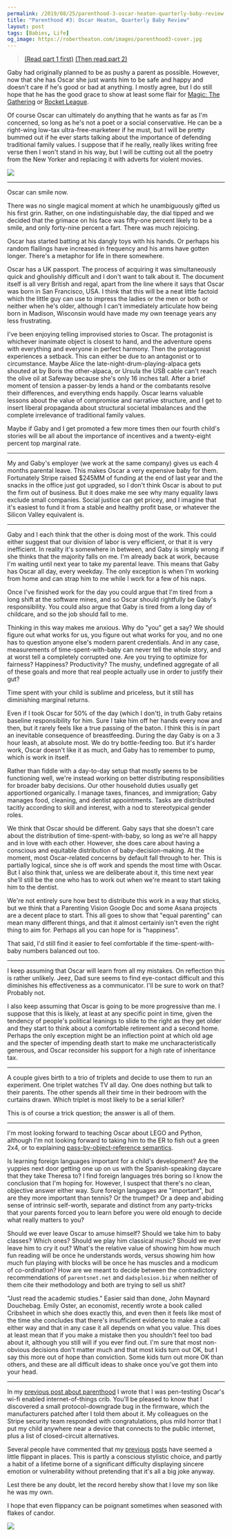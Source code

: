 ```yaml
---
permalink: /2019/08/25/parenthood-3-oscar-heaton-quarterly-baby-review
title: "Parenthood #3: Oscar Heaton, Quarterly Baby Review"
layout: post
tags: [Babies, Life]
og_image: https://robertheaton.com/images/parenthood3-cover.jpg
---
```

> [(Read part 1 first)](/2019/06/17/childbirth-a-fathers-eye-view/)
> [(Then read part 2)](/2019/06/30/1-month-of-parenthood/)

Gaby had originally planned to be as pushy a parent as possible. However, now that she has Oscar she just wants him to be safe and happy and doesn't care if he's good or bad at anything. I mostly agree, but I do still hope that he has the good grace to show at least some flair for [Magic: The Gathering](/2016/09/03/ten-somewhat-advanced-magic-the-gathering-plays/) or [Rocket League](/2019/03/07/how-to-get-to-silver-in-rocket-league-1-v-1/).

Of course Oscar can ultimately do anything that he wants as far as I'm concerned, so long as he's not a poet or a social conservative. He can be a right-wing low-tax ultra-free-marketeer if he must, but I will be pretty bummed out if he ever starts talking about the importance of defending traditional family values. I suppose that if he really, really likes writing free verse then I won't stand in his way, but I will be cutting out all the poetry from the New Yorker and replacing it with adverts for violent movies.

<img src="/images/parenthood3-cover.jpg" />

------

Oscar can smile now.

There was no single magical moment at which he unambiguously gifted us his first grin. Rather, on one indistinguishable day, the dial tipped and we decided that the grimace on his face was fifty-one percent likely to be a smile, and only forty-nine percent a fart. There was much rejoicing.

Oscar has started batting at his dangly toys with his hands. Or perhaps his random flailings have increased in frequency and his arms have gotten longer. There's a metaphor for life in there somewhere.

Oscar has a UK passport. The process of acquiring it was simultaneously quick and ghoulishly difficult and I don't want to talk about it. The document itself is all very British and regal, apart from the line where it says that Oscar was born in San Francisco, USA. I think that this will be a neat little factoid which the little guy can use to impress the ladies or the men or both or neither when he's older, although I can't immediately articulate how being born in Madison, Wisconsin would have made my own teenage years any less frustrating.

I've been enjoying telling improvised stories to Oscar. The protagonist is whichever inanimate object is closest to hand, and the adventure opens with everything and everyone in perfect harmony. Then the protagonist experiences a setback. This can either be due to an antagonist or to circumstance. Maybe Alice the late-night-drum-playing-alpaca gets shouted at by Boris the other-alpaca, or Ursula the USB cable can't reach the olive oil at Safeway because she's only 16 inches tall. After a brief moment of tension a passer-by lends a hand or the combatants resolve their differences, and everything ends happily. Oscar learns valuable lessons about the value of compromise and narrative structure, and I get to insert liberal propaganda about structural societal imbalances and the complete irrelevance of traditional family values.

Maybe if Gaby and I get promoted a few more times then our fourth child's stories will be all about the importance of incentives and a twenty-eight percent top marginal rate.

----

My and Gaby's employer (we work at the same company) gives us each 4 months parental leave. This makes Oscar a very expensive baby for them. Fortunately Stripe raised $245MM of funding at the end of last year and the snacks in the office just got upgraded, so I don't think Oscar is about to put the firm out of business. But it does make me see why many equality laws exclude small companies. Social justice can get pricey, and I imagine that it's easiest to fund it from a stable and healthy profit base, or whatever the Silicon Valley equivalent is.

----

Gaby and I each think that the other is doing most of the work. This could either suggest that our division of labor is very efficient, or that it is very inefficient. In reality it's somewhere in between, and Gaby is simply wrong if she thinks that the majority falls on me. I'm already back at work, because I'm waiting until next year to take my parental leave. This means that Gaby has Oscar all day, every weekday. The only exception is when I'm working from home and can strap him to me while I work for a few of his naps.

Once I've finished work for the day you could argue that I'm tired from a long shift at the software mines, and so Oscar should rightfully be Gaby's responsibility. You could also argue that Gaby is tired from a long day of childcare, and so the job should fall to me.

Thinking in this way makes me anxious. Why do "you" get a say? We should figure out what works for us, you figure out what works for you, and no one has to question anyone else's modern parent credentials. And in any case, measurements of time-spent-with-baby can never tell the whole story, and at worst tell a completely corrupted one. Are you trying to optimize for fairness? Happiness? Productivity? The mushy, undefined aggregate of all of these goals and more that real people actually use in order to justify their gut?

Time spent with your child is sublime and priceless, but it still has diminishing marginal returns.

Even if I took Oscar for 50% of the day (which I don't), in truth Gaby retains baseline responsibility for him. Sure I take him off her hands every now and then, but it rarely feels like a true passing of the baton. I think this is in part an inevitable consequence of breastfeeding. During the day Gaby is on a 3 hour leash, at absolute most. We do try bottle-feeding too. But it's harder work, Oscar doesn't like it as much, and Gaby has to remember to pump, which is work in itself.

Rather than fiddle with a day-to-day setup that mostly seems to be functioning well, we're instead working on better distributing responsibilities for broader baby decisions. Our other household duties usually get apportioned organically. I manage taxes, finances, and immigration; Gaby manages food, cleaning, and dentist appointments. Tasks are distributed tacitly according to skill and interest, with a nod to stereotypical gender roles.

We think that Oscar should be different. Gaby says that she doesn't care about the distribution of time-spent-with-baby, so long as we're all happy and in love with each other. However, she does care about having a conscious and equitable distribution of baby-decision-making. At the moment, most Oscar-related concerns by default fall through to her. This is partially logical, since she is off work and spends the most time with Oscar. But I also think that, unless we are deliberate about it, this time next year she'll still be the one who has to work out when we're meant to start taking him to the dentist.

We're not entirely sure how best to distribute this work in a way that sticks, but we think that a Parenting Vision Google Doc and some Asana projects are a decent place to start. This all goes to show that "equal parenting" can mean many different things, and that it almost certainly isn't even the right thing to aim for. Perhaps all you can hope for is "happiness".

That said, I'd still find it easier to feel comfortable if the time-spent-with-baby numbers balanced out too.

------

I keep assuming that Oscar will learn from all my mistakes. On reflection this is rather unlikely. Jeez, Dad sure seems to find eye-contact difficult and this diminishes his effectiveness as a communicator. I'll be sure to work on that? Probably not.

I also keep assuming that Oscar is going to be more progressive than me. I suppose that this is likely, at least at any specific point in time, given the tendency of people's political leanings to slide to the right as they get older and they start to think about a comfortable retirement and a second home. Perhaps the only exception might be an inflection point at which old age and the specter of impending death start to make me uncharacteristically generous, and Oscar reconsider his support for a high rate of inheritance tax.

------

A couple gives birth to a trio of triplets and decide to use them to run an experiment. One triplet watches TV all day. One does nothing but talk to their parents. The other spends all their time in their bedroom with the curtains drawn. Which triplet is most likely to be a serial killer?

This is of course a trick question; the answer is all of them.

-------

I'm most looking forward to teaching Oscar about LEGO and Python, although I'm not looking forward to taking him to the ER to fish out a green 2x4, or to explaining [pass-by-object-reference semantics](/2014/02/09/pythons-pass-by-object-reference-as-explained-by-philip-k-dick/).

Is learning foreign languages important for a child's development? Are the yuppies next door getting one up on us with the Spanish-speaking daycare that they take Theresa to? I find foreign languages trés boring so I know the conclusion that I'm hoping for. However, I suspect that there's no clean, objective answer either way. Sure foreign languages are "important", but are they more important than tennis? Or the trumpet? Or a deep and abiding sense of intrinsic self-worth, separate and distinct from any party-tricks that your parents forced you to learn before you were old enough to decide what really matters to you?

Should we ever leave Oscar to amuse himself? Should we take him to baby classes? Which ones? Should we play him classical music? Should we ever leave him to cry it out? What's the relative value of showing him how much fun reading will be once he understands words, versus showing him how much fun playing with blocks will be once he has muscles and a modicum of co-ordination? How are we meant to decide between the contradictory recommendations of `parentsnet.net` and `dadsplosion.biz` when neither of them cite their methodology and both are trying to sell us shit?

"Just read the academic studies." Easier said than done, John Maynard Douchebag. Emily Oster, an economist, recently wrote a book called Cribsheet in which she does exactly this, and even then it feels like most of the time she concludes that there's insufficient evidence to make a call either way and that in any case it all depends on what you value. This does at least mean that if you make a mistake then you shouldn't feel too bad about it, although you still will if you ever find out. I'm sure that most non-obvious decisions don't matter much and that most kids turn out OK, but I say this more out of hope than conviction. Some kids turn out more OK than others, and these are all difficult ideas to shake once you've got them into your head.

-------

In my [previous post about parenthood](/2019/06/30/1-month-of-parenthood/) I wrote that I was pen-testing Oscar's wi-fi enabled internet-of-things crib. You'll be pleased to know that I discovered a small protocol-downgrade bug in the firmware, which the manufacturers patched after I told them about it. My colleagues on the Stripe security team responded with congratulations, plus mild horror that I put my child anywhere near a device that connects to the public internet, plus a list of closed-circuit alternatives.

Several people have commented that my [previous](/2019/06/17/childbirth-a-fathers-eye-view/) [posts](/2019/06/30/1-month-of-parenthood/) have seemed a little flippant in places. This is partly a conscious stylistic choice, and partly a habit of a lifetime borne of a significant difficulty displaying sincere emotion or vulnerability without pretending that it's all a big joke anyway.

Lest there be any doubt, let the record hereby show that I love my son like he was my own.

I hope that even flippancy can be poignant sometimes when seasoned with flakes of candor.

<img src="/images/parenthood3-celebrating.jpg" />
